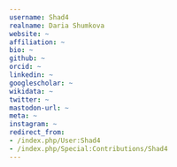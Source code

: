 ```yaml
---
username: Shad4
realname: Daria Shumkova
website: ~
affiliation: ~
bio: ~
github: ~
orcid: ~
linkedin: ~
googlescholar: ~
wikidata: ~
twitter: ~
mastodon-url: ~
meta: ~
instagram: ~
redirect_from:
- /index.php/User:Shad4
- /index.php/Special:Contributions/Shad4
---
```

